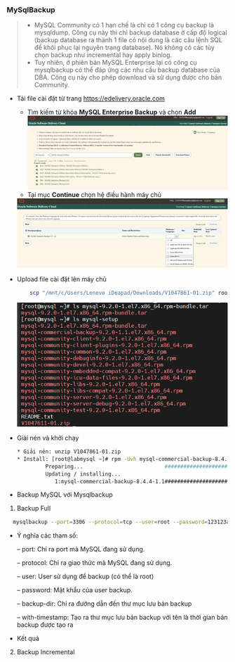 ### MySqlBackup
> - MySQL Community có 1 hạn chế là chỉ có 1 công cụ backup là mysqldump. Công cụ này thì chỉ backup database ở cấp độ logical (backup database ra thành 1 file có nội dung là các câu lệnh SQL để khôi phục lại nguyên trạng database). Nó không có các tùy chọn backup như incremental hay apply binlog.
> - Tuy nhiên, ở phiên bản MySQL Enterprise lại có công cụ mysqlbackup có thể đáp ứng các nhu cầu backup database của DBA. Công cụ này cho phép download và sử dụng được cho bản Community.

- Tải file cài đặt từ trang https://edelivery.oracle.com
  - Tìm kiếm từ khóa **MySQL Enterprise Backup** và chọn **Add**
    <div align="center">
     <img src="image/im7.png"  />
    </div>
   -  Tại mục **Continue** chọn hệ điều hành máy chủ
     <div align="center">
     <img src="image/im8.png"  />
    </div>
- Upload file cài đặt lên máy chủ
    
   ```bash
       scp "/mnt/c/Users/Lenovo iDeapad/Downloads/V1047861-01.zip" root@14.225.69.27:/root/
   ```
   <div align="center">
     <img src="image/im3.png"  />
    </div>
- Giải nén và khởi chạy
   ```bash
  * Giải nén: unzip V1047861-01.zip
  * Install: [root@labmysql ~]# rpm -Uvh mysql-commercial-backup-8.4.4-1.1.el7.x86_64.rpm
  			Preparing...                          ################################# [100%]
  			Updating / installing...
  			   1:mysql-commercial-backup-8.4.4-1.1################################# [100%]
   ```
- Backup MySQL với Mysqlbackup
 1. Backup Full
  ```bash
  	mysqlbackup --port=3306 --protocol=tcp --user=root --password=123123aA@ --with-timestamp --backup-dir=/backup/full backup
  ```
  - Ý nghĩa các tham số:

  	– port: Chỉ ra port mà MySQL đang sử dụng.
  
  	– protocol: Chỉ ra giao thức mà MySQL đang sử dụng.
  
  	– user: User sử dụng để backup (có thể là root)
  
  	– password: Mật khẩu của user backup.
  
  	– backup-dir: Chỉ ra đường dẫn đến thư mục lưu bản backup
  
  	– with-timestamp: Tạo ra thư mục lưu bản backup với tên là thời gian bản backup được tạo ra
  - Kết quả

  2. Backup Incremental

  

    
